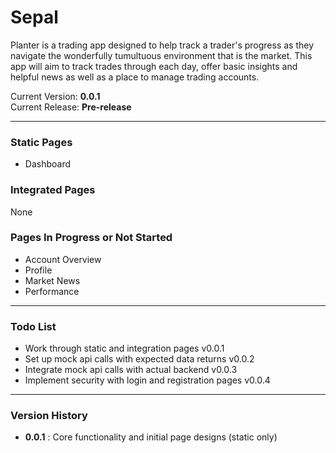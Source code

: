 # Sepal
Planter is a trading app designed to help track a trader's progress as they navigate the wonderfully tumultuous environment that is the market.
This app will aim to track trades through each day, offer basic insights and helpful news as well as a place to manage trading accounts.

Current Version: **0.0.1**\
Current Release: **Pre-release**

---

### Static Pages
- Dashboard

### Integrated Pages
None

### Pages In Progress or Not Started
- Account Overview
- Profile
- Market News
- Performance

---

### Todo List
- Work through static and integration pages v0.0.1
- Set up mock api calls with expected data returns v0.0.2
- Integrate mock api calls with actual backend v0.0.3
- Implement security with login and registration pages v0.0.4
---

### Version History
- **0.0.1** : Core functionality and initial page designs (static only)